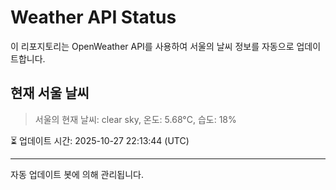 
# Weather API Status

이 리포지토리는 OpenWeather API를 사용하여 서울의 날씨 정보를 자동으로 업데이트합니다.

## 현재 서울 날씨
> 서울의 현재 날씨: clear sky, 온도: 5.68°C, 습도: 18%

⏳ 업데이트 시간: 2025-10-27 22:13:44 (UTC)

---
자동 업데이트 봇에 의해 관리됩니다.
